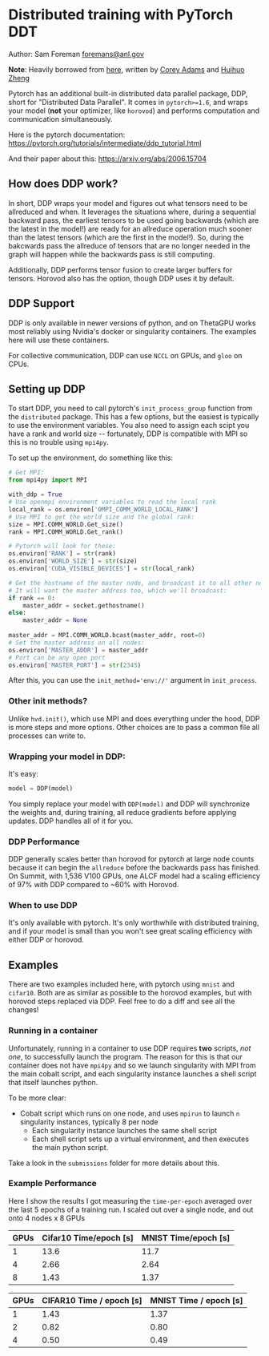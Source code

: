 # Distributed training with PyTorch DDT

Author: Sam Foreman [foremans@anl.gov](mailto:foremans@anl.gov)

**Note**: Heavily borrowed from [here](https://github.com/argonne-lcf/sdl_ai_workshop/blob/master/01_distributedDeepLearning/DDP/README.md), written by [Corey Adams](mailto:corey.adams@anl.gov) and [Huihuo Zheng](mailto:huihuo.zheng@anl.gov)

Pytorch has an additional built-in distributed data parallel package, DDP, short for "Distributed Data Parallel". It comes in `pytorch>=1.6`, and wraps your model (**not** your optimizer, like `horovod`) and performs computation and communication simultaneously.

Here is the pytorch documentation: https://pytorch.org/tutorials/intermediate/ddp_tutorial.html

And their paper about this: https://arxiv.org/abs/2006.15704



## How does DDP work?

In short, DDP wraps your model and figures out what tensors need to be allreduced and when. It leverages the situations where, during a sequential backward pass, the earliest tensors to be used going backwards (which are the latest in the model!) are ready for an allreduce operation much sooner than the latest tensors (which are the first in the model!). So, during the bakcwards pass the allreduce of tensors that are no longer needed in the graph will happen while the backwards pass is still computing.

Additionally, DDP performs tensor fusion to create larger buffers for tensors. Horovod also has the option, though DDP uses it by default.



## DDP Support

DDP is only available in newer versions of python, and on ThetaGPU works most reliably using Nvidia's docker or singularity containers. The examples here will use these containers.

For collective communication, DDP can use `NCCL` on GPUs, and `gloo` on CPUs.

## Setting up DDP

To start DDP, you need to call pytorch's `init_process_group` function from the `distributed` package. This has a few options, but the easiest is typically to use the environment variables. You also need to assign each scipt you have a rank and world size -- fortunately, DDP is compatible with MPI so this is no trouble using `mpi4py`.

To set up the environment, do something like this:

```python
# Get MPI:
from mpi4py import MPI

with_ddp = True
# Use openmpi environment variables to read the local rank
local_rank = os.environ['OMPI_COMM_WORLD_LOCAL_RANK']
# Use MPI to get the world size and the global rank:
size = MPI.COMM_WORLD.Get_size()
rank = MPI.COMM_WORLD.Get_rank()

# Pytorch will look for these:
os.environ['RANK'] = str(rank)
os.environ['WORLD_SIZE'] = str(size)
os.environ['CUDA_VISIBLE_DEVICES'] = str(local_rank)

# Get the hostname of the master node, and broadcast it to all other nodes
# It will want the master address too, which we'll broadcast:
if rank == 0:
    master_addr = socket.gethostname()
else:
    master_addr = None
    
master_addr = MPI.COMM_WORLD.bcast(master_addr, root=0)
# Set the master address on all nodes:
os.environ['MASTER_ADDR'] = master_addr
# Port can be any open port
os.environ['MASTER_PORT'] = str(2345)
```

After this, you can use the `init_method='env://'` argument in `init_process`.



### Other init methods?

Unlike `hvd.init()`, which use MPI and does everything under the hood, DDP is more steps and more options. Other choices are to pass a common file all processes can write to.



### Wrapping your model in DDP:

It's easy:

```python
model = DDP(model)
```

You simply replace your model with `DDP(model)` and DDP will synchronize the weights and, during training, all reduce gradients before applying updates. DDP handles all of it for you.



### DDP Performance

DDP generally scales better than horovod for pytorch at large node counts because it can begin the `allreduce` before the backwards pass has finished. On Summit, with 1,536 V100 GPUs, one ALCF model had a scaling efficiency of 97% with DDP compared to ~60% with Horovod.



### When to use DDP

It's only available with pytorch. It's only worthwhile with distributed training, and if your model is small than you won't see great scaling efficiency with either DDP or horovod.

## Examples

There are two examples included here, with pytorch using `mnist` and `cifar10`. Both are as similar as possible to the horovod examples, but with horovod steps replaced via DDP. Feel free to do a diff and see all the changes!

### Running in a container

Unfortunately, running in a container to use DDP requires **two** scripts, _not one_, to successfully launch the program. The reason for this is that our container does not have `mpi4py` and so we launch singularity with MPI from the main cobalt script, and each singularity instance launches a shell script that itself launches python.

To be more clear:

- Cobalt script which runs on one node, and uses `mpirun` to launch `n` singularity instances, typically 8 per node
  - Each singularity instance launches the same shell script
  - Each shell script sets up a virtual environment, and then executes the main python script.

Take a look in the `submissions` folder for more details about this.

### Example Performance

Here I show the results I got measuring the `time-per-epoch` averaged over the last 5 epochs of a training run. I scaled out over a single node, and out onto 4 nodes x 8 GPUs

| GPUs | Cifar10 Time/epoch [s] | MNIST Time/epoch [s] |
| ---- | ---------------------- | -------------------- |
| 1    | 13.6                   | 11.7                 |
| 4    | 2.66                   | 2.64                 |
| 8    | 1.43                   | 1.37                 |

| GPUs | CIFAR10 Time / epoch [s] | MNIST Time / epoch [s] |
| ---- | ------------------------ | ---------------------- |
| 1    | 1.43                     | 1.37                   |
| 2    | 0.82                     | 0.80                   |
| 4    | 0.50                     | 0.49                   |
